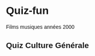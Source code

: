 # Quiz-fun
Films musiques années 2000
<!DOCTYPE html>
<html>
<head>
  <title>Quiz Fun</title>
  <style>
    body { font-family: Arial, sans-serif; max-width: 400px; margin: auto; padding: 20px; }
    button { margin: 5px 0; width: 100%; }
  </style>
</head>
<body>
  <h2>Quiz Culture Générale</h2>
  <div id="quiz"></div>
  <button id="nextBtn" style="display:none;">Question suivante</button>
  <p id="result"></p>

  <script>
    const questions = [
      { q: "Quelle est la capitale de la France ?", options: ["Paris", "Lyon", "Marseille"], answer: 0 },
      { q: "Combien y a-t-il de continents ?", options: ["5", "6", "7"], answer: 2 },
      { q: "Qui a écrit 'Les Misérables' ?", options: ["Victor Hugo", "Molière", "Zola"], answer: 0 }
    ];

    let current = 0, score = 0;

    function showQuestion() {
      let quizDiv = document.getElementById('quiz');
      quizDiv.innerHTML = `<p>${questions[current].q}</p>`;
      questions[current].options.forEach((opt, i) => {
        quizDiv.innerHTML += `<button onclick="checkAnswer(${i})">${opt}</button>`;
      });
      document.getElementById('result').innerText = '';
      document.getElementById('nextBtn').style.display = 'none';
    }

    function checkAnswer(selected) {
      if(selected === questions[current].answer) {
        score++;
        document.getElementById('result').innerText = "Bonne réponse ! 🎉";
      } else {
        document.getElementById('result').innerText = "Mauvaise réponse.";
      }
      document.querySelectorAll('#quiz button').forEach(btn => btn.disabled = true);
      document.getElementById('nextBtn').style.display = 'block';
    }

    document.getElementById('nextBtn').onclick = function() {
      current++;
      if(current < questions.length) {
        showQuestion();
      } else {
        document.getElementById('quiz').innerHTML = `<h3>Quiz terminé ! Score : ${score}/${questions.length}</h3>`;
        this.style.display = 'none';
      }
    }

    showQuestion();
  </script>
</body>
</html>

